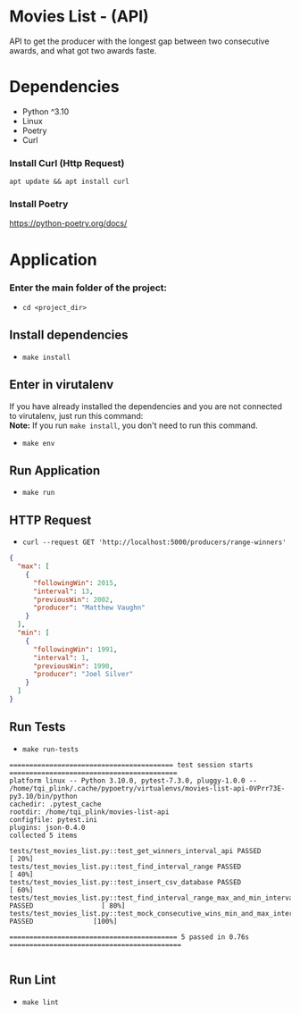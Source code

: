 # Movies List - (API)

API to get the producer with the longest gap between two consecutive awards, and what
got two awards faste.

# Dependencies

- Python ^3.10
- Linux
- Poetry
- Curl

### Install Curl (Http Request)
`apt update && apt install curl`

### Install Poetry
https://python-poetry.org/docs/

# Application
### Enter the main folder of the project: 
- `cd <project_dir>`
## Install dependencies
- `make install`

## Enter in virutalenv
If you have already installed the dependencies and you are not connected to virutalenv, just run this command: </br> 
<b>Note:</b> If you run `make install`, you don't need to run this command.
- `make env`

## Run Application
- `make run`

## HTTP Request

- `curl --request GET 'http://localhost:5000/producers/range-winners'`

```json
{
  "max": [
    {
      "followingWin": 2015,
      "interval": 13,
      "previousWin": 2002,
      "producer": "Matthew Vaughn"
    }
  ],
  "min": [
    {
      "followingWin": 1991,
      "interval": 1,
      "previousWin": 1990,
      "producer": "Joel Silver"
    }
  ]
}
```

## Run Tests
- `make run-tests`

```
========================================= test session starts ==========================================
platform linux -- Python 3.10.0, pytest-7.3.0, pluggy-1.0.0 -- /home/tqi_plink/.cache/pypoetry/virtualenvs/movies-list-api-0VPrr73E-py3.10/bin/python
cachedir: .pytest_cache
rootdir: /home/tqi_plink/movies-list-api
configfile: pytest.ini
plugins: json-0.4.0
collected 5 items                                                                                      

tests/test_movies_list.py::test_get_winners_interval_api PASSED                                  [ 20%]
tests/test_movies_list.py::test_find_interval_range PASSED                                       [ 40%]
tests/test_movies_list.py::test_insert_csv_database PASSED                                       [ 60%]
tests/test_movies_list.py::test_find_interval_range_max_and_min_intervals PASSED                 [ 80%]
tests/test_movies_list.py::test_mock_consecutive_wins_min_and_max_intervals PASSED               [100%]

========================================== 5 passed in 0.76s ===========================================


```

## Run Lint
- `make lint`
